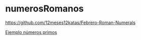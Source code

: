numerosRomanos
==============

https://github.com/12meses12katas/Febrero-Roman-Numerals

[Ejemplo números primos](https://github.com/Synion07/agile-course-may-2013/blob/master/PrimeNumbers)
